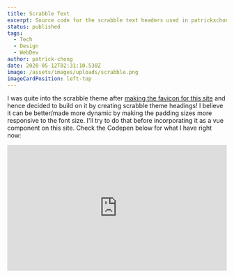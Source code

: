 ```yaml
---
title: Scrabble Text
excerpt: Source code for the scrabble text headers used in patrickxchong.com
status: published
tags:
  - Tech
  - Design
  - WebDev
author: patrick-chong
date: 2020-05-12T02:31:10.530Z
image: /assets/images/uploads/scrabble.png
imageCardPosition: left-top
---
```

I was quite into the scrabble theme after [making the favicon for this site](/patrickxchong-site-favicon/) and hence decided to build on it by creating scrabble theme headings! I believe it can be better/made more dynamic by making the padding sizes more responsive to the font size. I'll try to do that before incorporating it as a vue component on this site. Check the Codepen below for what I have right now:

<iframe height="288" style="width: 100%;" scrolling="no" title="Scrabble Text" src="https://codepen.io/patrickxchong/embed/mdeLLjo?height=288&theme-id=dark&default-tab=css,result" frameborder="no" allowtransparency="true" allowfullscreen="true">
  See the Pen <a href='https://codepen.io/patrickxchong/pen/mdeLLjo'>Scrabble Text</a> by Patrick Chong Jin Hua
  (<a href='https://codepen.io/patrickxchong'>@patrickxchong</a>) on <a href='https://codepen.io'>CodePen</a>.
</iframe>